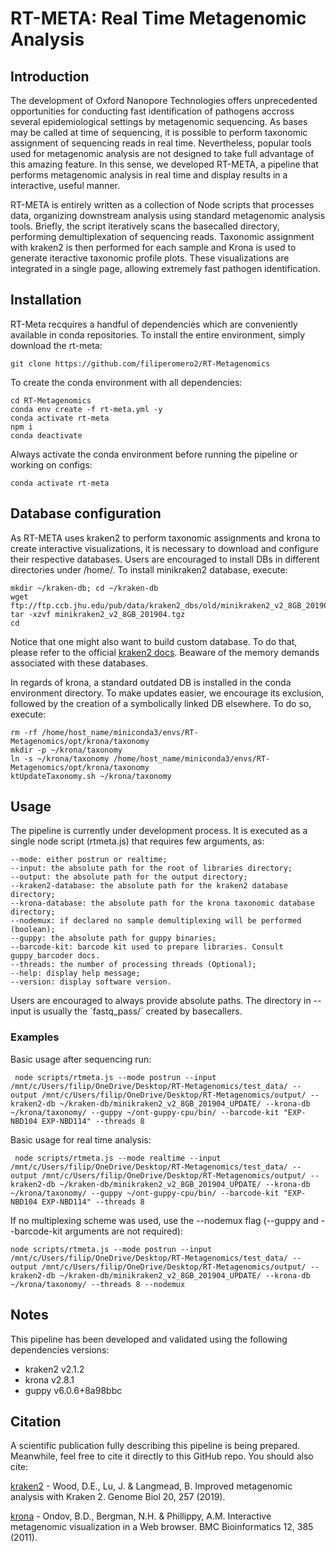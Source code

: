 # RT-META: Real Time Metagenomic Analysis

## Introduction
The development of Oxford Nanopore Technologies offers unprecedented opportunities for conducting fast identification of pathogens accross several epidemiological settings by metagenomic sequencing. As bases may be called at time of sequencing, it is possible to perform taxonomic assignment of sequencing reads in real time. Nevertheless, popular tools used for metagenomic analysis are not designed to take full advantage of this amazing feature. In this sense, we developed RT-META, a pipeline that performs metagenomic analysis in real time and display results in a interactive, useful manner. 

RT-META is entirely written as a collection of Node scripts that processes data, organizing downstream analysis using standard metagenomic analysis tools. Briefly, the script iteratively scans the basecalled directory, performing demultiplexation of sequencing reads. Taxonomic assignment with kraken2 is then performed for each sample and Krona is used to generate iteractive taxonomic profile plots. These visualizations are integrated in a single page, allowing extremely fast pathogen identification. 

## Installation
RT-Meta recquires a handful of dependencies which are conveniently available in conda repositories. To install the entire environment, simply download the rt-meta:

    git clone https://github.com/filiperomero2/RT-Metagenomics
    
To create the conda environment with all dependencies:

    cd RT-Metagenomics    
    conda env create -f rt-meta.yml -y
    conda activate rt-meta
    npm i
    conda deactivate

Always activate the conda environment before running the pipeline or working on configs:

    conda activate rt-meta

## Database configuration

As RT-META uses kraken2 to perform taxonomic assignments and krona to create interactive visualizations, it is necessary to download and configure their respective databases. Users are encouraged to install DBs in different directories under /home/. To install minikraken2 database, execute:

    mkdir ~/kraken-db; cd ~/kraken-db
    wget ftp://ftp.ccb.jhu.edu/pub/data/kraken2_dbs/old/minikraken2_v2_8GB_201904.tgz
    tar -xzvf minikraken2_v2_8GB_201904.tgz
    cd

Notice that one might also want to build custom database. To do that, please refer to the official <a href="https://github.com/DerrickWood/kraken2/wiki/Manual">kraken2 docs</a>. Beaware of the memory demands associated with these databases. 

In regards of krona, a standard outdated DB is installed in the conda environment directory. To make updates easier, we encourage its exclusion, followed by the creation of a symbolically linked DB elsewhere. To do so, execute:

    rm -rf /home/host_name/miniconda3/envs/RT-Metagenomics/opt/krona/taxonomy
    mkdir -p ~/krona/taxonomy
    ln -s ~/krona/taxonomy /home/host_name/miniconda3/envs/RT-Metagenomics/opt/krona/taxonomy
    ktUpdateTaxonomy.sh ~/krona/taxonomy

## Usage
The pipeline is currently under development process. It is executed as a single node script (rtmeta.js) that requires few arguments, as:

    --mode: either postrun or realtime;
    --input: the absolute path for the root of libraries directory;
    --output: the absolute path for the output directory;
    --kraken2-database: the absolute path for the kraken2 database directory;
    --krona-database: the absolute path for the krona taxonomic database directory;
    --nodemux: if declared no sample demultiplexing will be performed (boolean);
    --guppy: the absolute path for guppy binaries;
    --barcode-kit: barcode kit used to prepare libraries. Consult guppy_barcoder docs. 
    --threads: the number of processing threads (Optional);
    --help: display help message;
    --version: display software version.

Users are encouraged to always provide absolute paths. The directory in --input is usually the ´fastq_pass/´ created by basecallers.


### Examples

Basic usage after sequencing run:

     node scripts/rtmeta.js --mode postrun --input /mnt/c/Users/filip/OneDrive/Desktop/RT-Metagenomics/test_data/ --output /mnt/c/Users/filip/OneDrive/Desktop/RT-Metagenomics/output/ --kraken2-db ~/kraken-db/minikraken2_v2_8GB_201904_UPDATE/ --krona-db ~/krona/taxonomy/ --guppy ~/ont-guppy-cpu/bin/ --barcode-kit "EXP-NBD104 EXP-NBD114" --threads 8 

Basic usage for real time analysis:

     node scripts/rtmeta.js --mode realtime --input /mnt/c/Users/filip/OneDrive/Desktop/RT-Metagenomics/test_data/ --output /mnt/c/Users/filip/OneDrive/Desktop/RT-Metagenomics/output/ --kraken2-db ~/kraken-db/minikraken2_v2_8GB_201904_UPDATE/ --krona-db ~/krona/taxonomy/ --guppy ~/ont-guppy-cpu/bin/ --barcode-kit "EXP-NBD104 EXP-NBD114" --threads 8

If no multiplexing scheme was used, use the --nodemux flag (--guppy and --barcode-kit arguments are not required):

    node scripts/rtmeta.js --mode postrun --input /mnt/c/Users/filip/OneDrive/Desktop/RT-Metagenomics/test_data/ --output /mnt/c/Users/filip/OneDrive/Desktop/RT-Metagenomics/output/ --kraken2-db ~/kraken-db/minikraken2_v2_8GB_201904_UPDATE/ --krona-db ~/krona/taxonomy/ --threads 8 --nodemux

## Notes

This pipeline has been developed and validated using the following dependencies versions:

* kraken2 v2.1.2
* krona v2.8.1
* guppy v6.0.6+8a98bbc

## Citation

A scientific publication fully describing this pipeline is being prepared. Meanwhile, feel free to cite it directly to this GitHub repo. You should also cite:

<a href="https://doi.org/10.1186/s13059-019-1891-0">kraken2</a> - Wood, D.E., Lu, J. & Langmead, B. Improved metagenomic analysis with Kraken 2. Genome Biol 20, 257 (2019). 

<a href="https://doi.org/10.1186/1471-2105-12-385">krona</a> - Ondov, B.D., Bergman, N.H. & Phillippy, A.M. Interactive metagenomic visualization in a Web browser. BMC Bioinformatics 12, 385 (2011). 